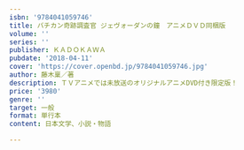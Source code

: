 ```yaml
---
isbn: '9784041059746'
title: バチカン奇跡調査官 ジェヴォーダンの鐘　アニメＤＶＤ同梱版
volume: ''
series: ''
publisher: ＫＡＤＯＫＡＷＡ
pubdate: '2018-04-11'
cover: 'https://cover.openbd.jp/9784041059746.jpg'
author: 藤木稟／著
description: ＴＶアニメでは未放送のオリジナルアニメDVD付き限定版！
price: '3980'
genre: ''
target: 一般
format: 単行本
content: 日本文学、小説・物語

---
```

